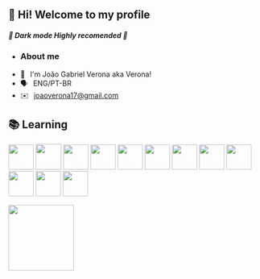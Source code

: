 

## 👋 Hi! Welcome to my profile
 
 ##### 👀 Dark mode Highly recomended 👀
 
- ### About me
- 🥱⠀I'm João Gabriel Verona aka Verona!
- 🗣️⠀ENG/PT-BR
- ✉️⠀joaoverona17@gmail.com




## 📚 Learning 
<img src="https://cdn.jsdelivr.net/gh/devicons/devicon/icons/premierepro/premierepro-original.svg" width=50 /> <img src="https://upload.wikimedia.org/wikipedia/commons/2/20/Photoshop_CC_icon.png" width=51 /> <img src="https://cdn.jsdelivr.net/gh/devicons/devicon/icons/aftereffects/aftereffects-original.svg" width=50 />   <img src="https://cdn.jsdelivr.net/gh/devicons/devicon/icons/canva/canva-original.svg" width=50 />   <img src="https://cdn.jsdelivr.net/gh/devicons/devicon/icons/java/java-plain.svg" width=50 /> <img src="https://cdn.jsdelivr.net/gh/devicons/devicon/icons/git/git-original.svg" width=50/> <img src="https://cdn.icon-icons.com/icons2/2429/PNG/512/github_logo_icon_147285.png" width=50 /> <img src="https://cdn.jsdelivr.net/gh/devicons/devicon/icons/figma/figma-original.svg" width=50/> <img src="https://cdn.jsdelivr.net/gh/devicons/devicon/icons/html5/html5-original.svg" width=50/>
<img src="https://i.imgur.com/U2LoXjc.png" width=50/>
<img src="https://i.imgur.com/nLlb5EX.png" width=50/>
<img src="https://i.imgur.com/rhQjA7B.png" width=50/>


<img height="130em" src="https://github-readme-stats-eight-theta.vercel.app/api?username=1Verona&show_icons=true&theme=algolia&include_all_commits=true&count_private=true"/> 
